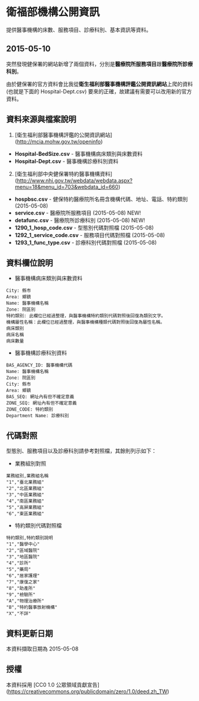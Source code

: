 # 衛福部機構公開資訊

提供醫事機構的床數、服務項目、診療科別、基本資訊等資料。

## 2015-05-10

突然發現健保署的網站新增了兩個資料，分別是**醫療院所服務項目**跟**醫療院所診療科別**。

由於健保署的官方資料會比我從**衛生福利部醫事機構評鑑公開資訊網站**上爬的資料 (也就是下面的 Hospital-Dept.csv) 要來的正確，故建議有需要可以改用新的官方資料。

## 資料來源與檔案說明

1. [衛生福利部醫事機構評鑑的公開資訊網站] (http://mcia.mohw.gov.tw/openinfo)
  * **Hospital-BedSize.csv** - 醫事機構病床類別與床數資料
  * **Hospital-Dept.csv** - 醫事機構診療科別資料

2. [衛生福利部中央健保署特約醫事機構資料] (http://www.nhi.gov.tw/webdata/webdata.aspx?menu=18&menu_id=703&webdata_id=660)
  * **hospbsc.csv** - 健保特約醫療院所名冊含機構代碼、地址、電話、特約類別 (2015-05-08)
  * **service.csv** - 醫療院所服務項目 (2015-05-08) NEW!
  * **detafunc.csv** - 醫療院所診療科別 (2015-05-08) NEW!
  * **1290_1_hosp_code.csv** - 型態別代碼對照檔 (2015-05-08)
  * **1292_1_service_code.csv** - 服務項目代碼對照檔 (2015-05-08)
  * **1293_1_func_type.csv** - 診療科別代碼對照檔 (2015-05-08)

## 資料欄位說明

* 醫事機構病床類別與床數資料
```
City: 縣市
Area: 鄉鎮
Name: 醫事機構名稱
Zone: 院區別
特約類別: 此欄位已經過整理，與醫事機構特約類別代碼對照後回復為類別文字。
機構屬性名稱：此欄位已經過整理，與醫事機構種類代碼對照後回復為屬性名稱。
病床類別
病床名稱
病床數量
```

* 醫事機構診療科別資料
```
BAS_AGENCY_ID: 醫事機構代碼
Name: 醫事機構名稱
Zone: 院區別
City: 縣市
Area: 鄉鎮
BAS_SEQ: 網址內有但不確定意義
ZONE_SEQ: 網址內有但不確定意義
ZONE_CODE: 特約類別
Department Name: 診療科別
```

## 代碼對照

型態別、服務項目以及診療科別請參考對照檔，其餘則列示如下：

* 業務組別對照
```
業務組別,業務組名稱
"1","臺北業務組"
"2","北區業務組"
"3","中區業務組"
"4","南區業務組"
"5","高屏業務組"
"6","東區業務組"
```

* 特約類別代碼對照檔
```
特約類別,特約類別說明
"1","醫學中心"
"2","區域醫院"
"3","地區醫院"
"4","診所"
"5","藥局"
"6","居家護理"
"7","康復之家"
"8","助產所"
"9","檢驗所"
"A","物理治療所"
"B","特約醫事放射機構"
"X","不詳"
```

## 資料更新日期

本資料擷取日期為 2015-05-08

## 授權

本資料採用 [CC0 1.0 公眾領域貢獻宣告] (https://creativecommons.org/publicdomain/zero/1.0/deed.zh_TW)
